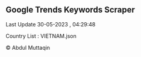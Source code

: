 

## Google Trends Keywords Scraper 
 
Last Update 30-05-2023 , 04:29:48

Country List :
VIETNAM.json



© Abdul Muttaqin 
